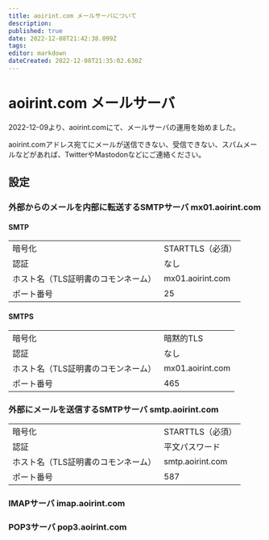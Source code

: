 ```yaml
---
title: aoirint.com メールサーバについて
description: 
published: true
date: 2022-12-08T21:42:38.099Z
tags: 
editor: markdown
dateCreated: 2022-12-08T21:35:02.630Z
---
```


# aoirint.com メールサーバ

2022-12-09より、aoirint.comにて、メールサーバの運用を始めました。

aoirint.comアドレス宛てにメールが送信できない、受信できない、スパムメールなどがあれば、TwitterやMastodonなどにご連絡ください。

## 設定

### 外部からのメールを内部に転送するSMTPサーバ mx01.aoirint.com

#### SMTP

|||
|:--|:--|
|暗号化|STARTTLS（必須）|
|認証|なし|
|ホスト名（TLS証明書のコモンネーム）|mx01.aoirint.com|
|ポート番号|25|

#### SMTPS

|||
|:--|:--|
|暗号化|暗黙的TLS|
|認証|なし|
|ホスト名（TLS証明書のコモンネーム）|mx01.aoirint.com|
|ポート番号|465|


### 外部にメールを送信するSMTPサーバ smtp.aoirint.com

|||
|:--|:--|
|暗号化|STARTTLS（必須）|
|認証|平文パスワード|
|ホスト名（TLS証明書のコモンネーム）|smtp.aoirint.com|
|ポート番号|587|

### IMAPサーバ imap.aoirint.com


### POP3サーバ pop3.aoirint.com

